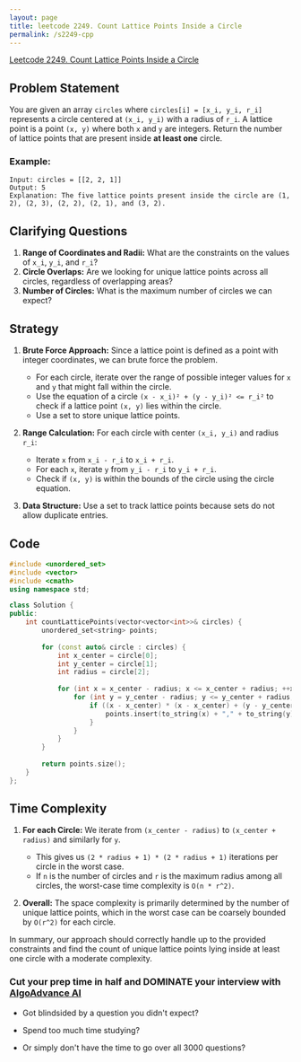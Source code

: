 ```yaml
---
layout: page
title: leetcode 2249. Count Lattice Points Inside a Circle
permalink: /s2249-cpp
---
```

[Leetcode 2249. Count Lattice Points Inside a Circle](https://algoadvance.github.io/algoadvance/l2249)
## Problem Statement

You are given an array `circles` where `circles[i] = [x_i, y_i, r_i]` represents a circle centered at `(x_i, y_i)` with a radius of `r_i`. A lattice point is a point `(x, y)` where both `x` and `y` are integers. Return the number of lattice points that are present inside **at least one** circle.

### Example:
```
Input: circles = [[2, 2, 1]]
Output: 5
Explanation: The five lattice points present inside the circle are (1, 2), (2, 3), (2, 2), (2, 1), and (3, 2).
```

## Clarifying Questions

1. **Range of Coordinates and Radii:** What are the constraints on the values of `x_i`, `y_i`, and `r_i`?
2. **Circle Overlaps:** Are we looking for unique lattice points across all circles, regardless of overlapping areas?
3. **Number of Circles:** What is the maximum number of circles we can expect?

## Strategy

1. **Brute Force Approach:** Since a lattice point is defined as a point with integer coordinates, we can brute force the problem.
    - For each circle, iterate over the range of possible integer values for `x` and `y` that might fall within the circle.
    - Use the equation of a circle `(x - x_i)² + (y - y_i)² <= r_i²` to check if a lattice point `(x, y)` lies within the circle.
    - Use a set to store unique lattice points.

2. **Range Calculation:** For each circle with center `(x_i, y_i)` and radius `r_i`:
    - Iterate `x` from `x_i - r_i` to `x_i + r_i`.
    - For each `x`, iterate `y` from `y_i - r_i` to `y_i + r_i`.
    - Check if `(x, y)` is within the bounds of the circle using the circle equation.

3. **Data Structure:** Use a set to track lattice points because sets do not allow duplicate entries.

## Code
```cpp
#include <unordered_set>
#include <vector>
#include <cmath>
using namespace std;

class Solution {
public:
    int countLatticePoints(vector<vector<int>>& circles) {
        unordered_set<string> points;
        
        for (const auto& circle : circles) {
            int x_center = circle[0];
            int y_center = circle[1];
            int radius = circle[2];
            
            for (int x = x_center - radius; x <= x_center + radius; ++x) {
                for (int y = y_center - radius; y <= y_center + radius; ++y) {
                    if ((x - x_center) * (x - x_center) + (y - y_center) * (y - y_center) <= radius * radius) {
                        points.insert(to_string(x) + "," + to_string(y));
                    }
                }
            }
        }
        
        return points.size();
    }
};
```

## Time Complexity

1. **For each Circle:** We iterate from `(x_center - radius)` to `(x_center + radius)` and similarly for `y`. 
    - This gives us `(2 * radius + 1) * (2 * radius + 1)` iterations per circle in the worst case.
    - If `n` is the number of circles and `r` is the maximum radius among all circles, the worst-case time complexity is `O(n * r^2)`.
   
2. **Overall:** The space complexity is primarily determined by the number of unique lattice points, which in the worst case can be coarsely bounded by `O(r^2)` for each circle.

In summary, our approach should correctly handle up to the provided constraints and find the count of unique lattice points lying inside at least one circle with a moderate complexity.


### Cut your prep time in half and DOMINATE your interview with [AlgoAdvance AI](https://algoAdvance.com)

- Got blindsided by a question you didn't expect?

- Spend too much time studying?

- Or simply don't have the time to go over all 3000 questions?

